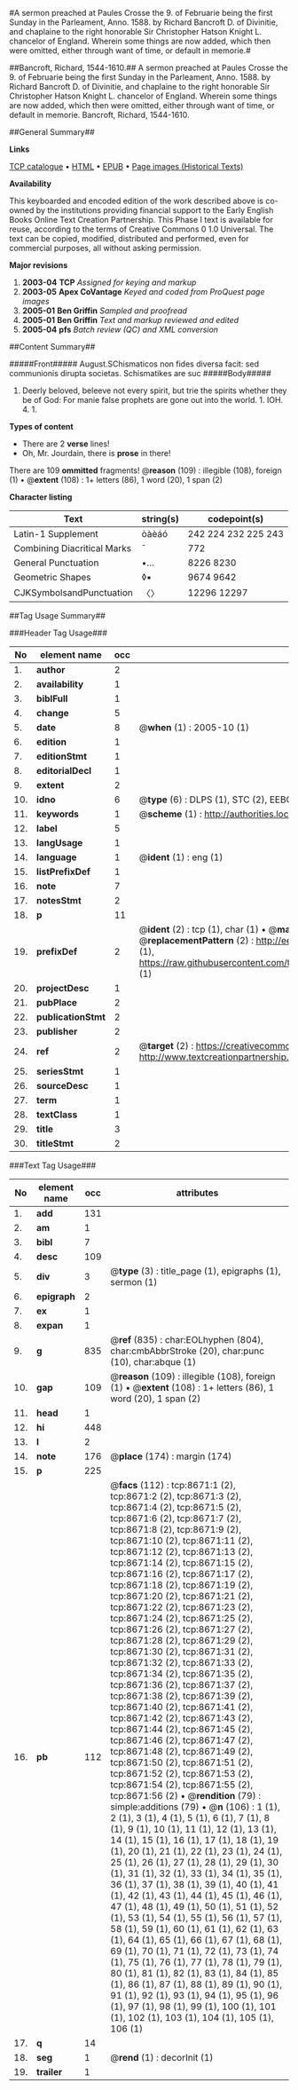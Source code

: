 #A sermon preached at Paules Crosse the 9. of Februarie being the first Sunday in the Parleament, Anno. 1588. by Richard Bancroft D. of Divinitie, and chaplaine to the right honorable Sir Christopher Hatson Knight L. chancelor of England. Wherein some things are now added, which then were omitted, either through want of time, or default in memorie.#

##Bancroft, Richard, 1544-1610.##
A sermon preached at Paules Crosse the 9. of Februarie being the first Sunday in the Parleament, Anno. 1588. by Richard Bancroft D. of Divinitie, and chaplaine to the right honorable Sir Christopher Hatson Knight L. chancelor of England. Wherein some things are now added, which then were omitted, either through want of time, or default in memorie.
Bancroft, Richard, 1544-1610.

##General Summary##

**Links**

[TCP catalogue](http://www.ota.ox.ac.uk/tcp/)  • 
[HTML](http://tei.it.ox.ac.uk/tcp/Texts-HTML/free/A03/A03349.html)  • 
[EPUB](http://tei.it.ox.ac.uk/tcp/Texts-EPUB/free/A03/A03349.epub) • 
[Page images (Historical Texts)](https://data.historicaltexts.jisc.ac.uk/view?pubId=eebo-99843906e&pageId=eebo-99843906e-8671-1)

**Availability**

This keyboarded and encoded edition of the
	       work described above is co-owned by the institutions
	       providing financial support to the Early English Books
	       Online Text Creation Partnership. This Phase I text is
	       available for reuse, according to the terms of Creative
	       Commons 0 1.0 Universal. The text can be copied,
	       modified, distributed and performed, even for
	       commercial purposes, all without asking permission.

**Major revisions**

1. __2003-04__ __TCP__ *Assigned for keying and markup*
1. __2003-05__ __Apex CoVantage__ *Keyed and coded from ProQuest page images*
1. __2005-01__ __Ben Griffin__ *Sampled and proofread*
1. __2005-01__ __Ben Griffin__ *Text and markup reviewed and edited*
1. __2005-04__ __pfs__ *Batch review (QC) and XML conversion*

##Content Summary##

#####Front#####
August.SChismaticos non fides diversa facit: sed communionis  dirupta societas. Schismatikes are suc
#####Body#####

1. Deerly beloved, beleeve not every spirit, but trie the spirits whether they be of God: For manie false prophets are gone out into the world. 1. IOH. 4. 1.

**Types of content**

  * There are 2 **verse** lines!
  * Oh, Mr. Jourdain, there is **prose** in there!

There are 109 **ommitted** fragments! 
 @__reason__ (109) : illegible (108), foreign (1)  •  @__extent__ (108) : 1+ letters (86), 1 word (20), 1 span (2)

**Character listing**


|Text|string(s)|codepoint(s)|
|---|---|---|
|Latin-1 Supplement|òàèáó|242 224 232 225 243|
|Combining             Diacritical Marks|̄|772|
|General Punctuation|•…|8226 8230|
|Geometric Shapes|◊▪|9674 9642|
|CJKSymbolsandPunctuation|〈〉|12296 12297|

##Tag Usage Summary##

###Header Tag Usage###

|No|element name|occ|attributes|
|---|---|---|---|
|1.|__author__|2||
|2.|__availability__|1||
|3.|__biblFull__|1||
|4.|__change__|5||
|5.|__date__|8| @__when__ (1) : 2005-10 (1)|
|6.|__edition__|1||
|7.|__editionStmt__|1||
|8.|__editorialDecl__|1||
|9.|__extent__|2||
|10.|__idno__|6| @__type__ (6) : DLPS (1), STC (2), EEBO-CITATION (1), PROQUEST (1), VID (1)|
|11.|__keywords__|1| @__scheme__ (1) : http://authorities.loc.gov/ (1)|
|12.|__label__|5||
|13.|__langUsage__|1||
|14.|__language__|1| @__ident__ (1) : eng (1)|
|15.|__listPrefixDef__|1||
|16.|__note__|7||
|17.|__notesStmt__|2||
|18.|__p__|11||
|19.|__prefixDef__|2| @__ident__ (2) : tcp (1), char (1)  •  @__matchPattern__ (2) : ([0-9\-]+):([0-9IVX]+) (1), (.+) (1)  •  @__replacementPattern__ (2) : http://eebo.chadwyck.com/downloadtiff?vid=$1&page=$2 (1), https://raw.githubusercontent.com/textcreationpartnership/Texts/master/tcpchars.xml#$1 (1)|
|20.|__projectDesc__|1||
|21.|__pubPlace__|2||
|22.|__publicationStmt__|2||
|23.|__publisher__|2||
|24.|__ref__|2| @__target__ (2) : https://creativecommons.org/publicdomain/zero/1.0/ (1), http://www.textcreationpartnership.org/docs/. (1)|
|25.|__seriesStmt__|1||
|26.|__sourceDesc__|1||
|27.|__term__|1||
|28.|__textClass__|1||
|29.|__title__|3||
|30.|__titleStmt__|2||


###Text Tag Usage###

|No|element name|occ|attributes|
|---|---|---|---|
|1.|__add__|131||
|2.|__am__|1||
|3.|__bibl__|7||
|4.|__desc__|109||
|5.|__div__|3| @__type__ (3) : title_page (1), epigraphs (1), sermon (1)|
|6.|__epigraph__|2||
|7.|__ex__|1||
|8.|__expan__|1||
|9.|__g__|835| @__ref__ (835) : char:EOLhyphen (804), char:cmbAbbrStroke (20), char:punc (10), char:abque (1)|
|10.|__gap__|109| @__reason__ (109) : illegible (108), foreign (1)  •  @__extent__ (108) : 1+ letters (86), 1 word (20), 1 span (2)|
|11.|__head__|1||
|12.|__hi__|448||
|13.|__l__|2||
|14.|__note__|176| @__place__ (174) : margin (174)|
|15.|__p__|225||
|16.|__pb__|112| @__facs__ (112) : tcp:8671:1 (2), tcp:8671:2 (2), tcp:8671:3 (2), tcp:8671:4 (2), tcp:8671:5 (2), tcp:8671:6 (2), tcp:8671:7 (2), tcp:8671:8 (2), tcp:8671:9 (2), tcp:8671:10 (2), tcp:8671:11 (2), tcp:8671:12 (2), tcp:8671:13 (2), tcp:8671:14 (2), tcp:8671:15 (2), tcp:8671:16 (2), tcp:8671:17 (2), tcp:8671:18 (2), tcp:8671:19 (2), tcp:8671:20 (2), tcp:8671:21 (2), tcp:8671:22 (2), tcp:8671:23 (2), tcp:8671:24 (2), tcp:8671:25 (2), tcp:8671:26 (2), tcp:8671:27 (2), tcp:8671:28 (2), tcp:8671:29 (2), tcp:8671:30 (2), tcp:8671:31 (2), tcp:8671:32 (2), tcp:8671:33 (2), tcp:8671:34 (2), tcp:8671:35 (2), tcp:8671:36 (2), tcp:8671:37 (2), tcp:8671:38 (2), tcp:8671:39 (2), tcp:8671:40 (2), tcp:8671:41 (2), tcp:8671:42 (2), tcp:8671:43 (2), tcp:8671:44 (2), tcp:8671:45 (2), tcp:8671:46 (2), tcp:8671:47 (2), tcp:8671:48 (2), tcp:8671:49 (2), tcp:8671:50 (2), tcp:8671:51 (2), tcp:8671:52 (2), tcp:8671:53 (2), tcp:8671:54 (2), tcp:8671:55 (2), tcp:8671:56 (2)  •  @__rendition__ (79) : simple:additions (79)  •  @__n__ (106) : 1 (1), 2 (1), 3 (1), 4 (1), 5 (1), 6 (1), 7 (1), 8 (1), 9 (1), 10 (1), 11 (1), 12 (1), 13 (1), 14 (1), 15 (1), 16 (1), 17 (1), 18 (1), 19 (1), 20 (1), 21 (1), 22 (1), 23 (1), 24 (1), 25 (1), 26 (1), 27 (1), 28 (1), 29 (1), 30 (1), 31 (1), 32 (1), 33 (1), 34 (1), 35 (1), 36 (1), 37 (1), 38 (1), 39 (1), 40 (1), 41 (1), 42 (1), 43 (1), 44 (1), 45 (1), 46 (1), 47 (1), 48 (1), 49 (1), 50 (1), 51 (1), 52 (1), 53 (1), 54 (1), 55 (1), 56 (1), 57 (1), 58 (1), 59 (1), 60 (1), 61 (1), 62 (1), 63 (1), 64 (1), 65 (1), 66 (1), 67 (1), 68 (1), 69 (1), 70 (1), 71 (1), 72 (1), 73 (1), 74 (1), 75 (1), 76 (1), 77 (1), 78 (1), 79 (1), 80 (1), 81 (1), 82 (1), 83 (1), 84 (1), 85 (1), 86 (1), 87 (1), 88 (1), 89 (1), 90 (1), 91 (1), 92 (1), 93 (1), 94 (1), 95 (1), 96 (1), 97 (1), 98 (1), 99 (1), 100 (1), 101 (1), 102 (1), 103 (1), 104 (1), 105 (1), 106 (1)|
|17.|__q__|14||
|18.|__seg__|1| @__rend__ (1) : decorInit (1)|
|19.|__trailer__|1||
